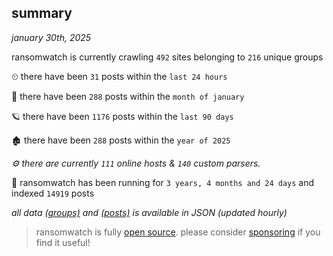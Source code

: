 
## summary
_january 30th, 2025_

ransomwatch is currently crawling `492` sites belonging to `216` unique groups

⏲ there have been `31` posts within the `last 24 hours`

🦈 there have been `288` posts within the `month of january`

🪐 there have been `1176` posts within the `last 90 days`

🏚 there have been `288` posts within the `year of 2025`

_⚙️ there are currently `111` online hosts & `140` custom parsers._

🦕 ransomwatch has been running for `3 years, 4 months and 24 days` and indexed `14919` posts

_all data  [(groups)](http://ransomwhat.telemetry.ltd/groups) and [(posts)](http://ransomwhat.telemetry.ltd/posts) is available in JSON (updated hourly)_

> ransomwatch is fully [open source](https://github.com/joshhighet/ransomwatch#ransomwatch--). please consider [sponsoring](https://github.com/sponsors/joshhighet) if you find it useful!
